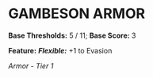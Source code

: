 # GAMBESON ARMOR

**Base Thresholds:** 5 / 11; **Base Score:** 3

**Feature:** ***Flexible:*** +1 to Evasion

*Armor - Tier 1*
